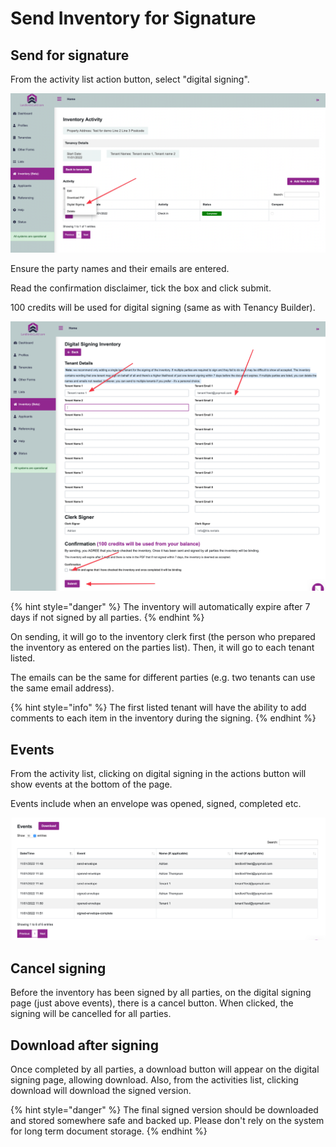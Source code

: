 # Send Inventory for Signature

## Send for signature

From the activity list action button, select "digital signing".

![](<../.gitbook/assets/CleanShot 2022-01-11 at 11.40.39@2x.png>)

Ensure the party names and their emails are entered.

Read the confirmation disclaimer, tick the box and click submit.

100 credits will be used for digital signing (same as with Tenancy Builder).

![](<../.gitbook/assets/CleanShot 2022-01-11 at 11.42.13@2x.png>)

{% hint style="danger" %}
The inventory will automatically expire after 7 days if not signed by all parties.
{% endhint %}

On sending, it will go to the inventory clerk first (the person who prepared the inventory as entered on the parties list). Then, it will go to each tenant listed.

The emails can be the same for different parties (e.g. two tenants can use the same email address).

{% hint style="info" %}
The first listed tenant will have the ability to add comments to each item in the inventory during the signing.
{% endhint %}

## Events

From the activity list, clicking on digital signing in the actions button will show events at the bottom of the page.

Events include when an envelope was opened, signed, completed etc.

![](<../.gitbook/assets/CleanShot 2022-01-12 at 10.21.36@2x.png>)

## Cancel signing

Before the inventory has been signed by all parties, on the digital signing page (just above events), there is a cancel button. When clicked, the signing will be cancelled for all parties.

## Download after signing

Once completed by all parties, a download button will appear on the digital signing page, allowing download. Also, from the activities list, clicking download will download the signed version.

{% hint style="danger" %}
The final signed version should be downloaded and stored somewhere safe and backed up. Please don't rely on the system for long term document storage.
{% endhint %}
